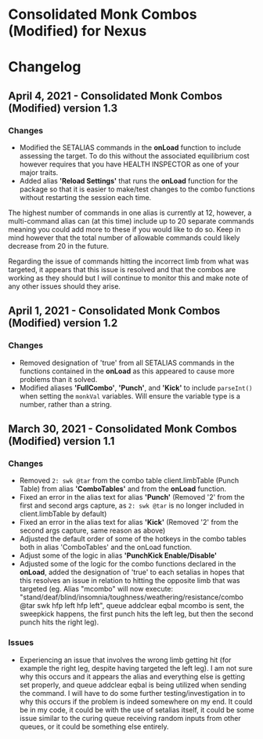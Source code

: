 # Consolidated Monk Combos (Modified) for Nexus
# Changelog

## April 4, 2021 \- Consolidated Monk Combos (Modified) version 1.3
### Changes

- Modified the SETALIAS commands in the **onLoad** function to include assessing the target. To do this without the associated equilibrium cost however requires that you have HEALTH INSPECTOR as one of your major traits.
- Added alias **'Reload Settings'** that runs the **onLoad** function for the package so that it is easier to make/test changes to the combo functions without restarting the session each time.

The highest number of commands in one alias is currently at 12, however, a multi-command alias can (at this time) include up to 20 separate commands meaning you could add more to these if you would like to do so. Keep in mind however that the total number of allowable commands could likely decrease from 20 in the future.

Regarding the issue of commands hitting the incorrect limb from what was targeted, it appears that this issue is resolved and that the combos are working as they should but I will continue to monitor this and make note of any other issues should they arise.

## April 1, 2021 \- Consolidated Monk Combos (Modified) version 1.2
### Changes

- Removed designation of 'true' from all SETALIAS commands in the functions contained in the **onLoad** as this appeared to cause more problems than it solved.
- Modified aliases **'FullCombo'**, **'Punch'**, and **'Kick'** to include `parseInt()` when setting the `monkVal` variables. Will ensure the variable type is a number, rather than a string.

## March 30, 2021 \- Consolidated Monk Combos (Modified) version 1.1
### Changes

- Removed `2: swk @tar` from the combo table client.limbTable (Punch Table) from alias **'ComboTables'** and from the **onLoad** function.
- Fixed an error in the alias text for alias **'Punch'** (Removed '2' from the first and second args capture, as `2: swk @tar` is no longer included in client.limbTable by default)
- Fixed an error in the alias text for alias **'Kick'** (Removed '2' from the second args capture, same reason as above)
- Adjusted the default order of some of the hotkeys in the combo tables both in alias 'ComboTables' and the onLoad function.
- Adjust some of the logic in alias **'PunchKick Enable/Disable'**
- Adjusted some of the logic for the combo functions declared in the **onLoad**, added the designation of 'true' to each setalias in hopes that this resolves an issue in relation to hitting the opposite limb that was targeted (eg. Alias "mcombo" will now execute: "stand/deaf/blind/insomnia/toughness/weathering/resistance/combo @tar swk hfp left hfp left", queue addclear eqbal mcombo is sent, the sweepkick happens, the first punch hits the left leg, but then the second punch hits the right leg).

### Issues

- Experiencing an issue that involves the wrong limb getting hit (for example the right leg, despite having targeted the left leg). I am not sure why this occurs and it appears the alias and everything else is getting set properly, and queue addclear eqbal is being utilized when sending the command. I will have to do some further testing/investigation in to why this occurs if the problem is indeed somewhere on my end. It could be in my code, it could be with the use of setalias itself, it could be some issue similar to the curing queue receiving random inputs from other queues, or it could be something else entirely.
